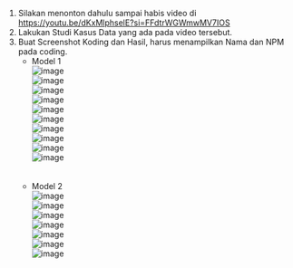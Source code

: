 1.	Silakan menonton dahulu sampai habis video di https://youtu.be/dKxMlphselE?si=FFdtrWGWmwMV7IOS
2.	Lakukan Studi Kasus Data yang ada pada video tersebut.
3.	Buat Screenshot Koding dan Hasil, harus menampilkan Nama dan NPM pada coding.
    - Model 1 <br>
      ![image](https://github.com/user-attachments/assets/880a2b2b-b389-4fde-8bbc-930c02c008ad) <br>
      ![image](https://github.com/user-attachments/assets/ece650a4-2caf-48e6-b8eb-c9c79ddd1f3a) <br>
      ![image](https://github.com/user-attachments/assets/916f483a-ddd5-41a1-b2b0-c4ad4f4b1713) <br>
      ![image](https://github.com/user-attachments/assets/bf4ea71a-9b60-4cc4-90f5-761ddaaca95f) <br>
      ![image](https://github.com/user-attachments/assets/fa97f5e0-469d-4c83-9d84-7ff590e98e9a) <br>
      ![image](https://github.com/user-attachments/assets/7b36b3a7-4d81-4b89-b9a9-d683a346592a) <br>
      ![image](https://github.com/user-attachments/assets/efced142-e2e0-41c4-8e4c-ca52d9b01baf) <br>
      ![image](https://github.com/user-attachments/assets/e4181261-0f77-4477-9a2b-e13428971c41) <br>
      ![image](https://github.com/user-attachments/assets/8b12d5aa-97ba-4f2c-aa14-58236d657a37) <br>
      ![image](https://github.com/user-attachments/assets/5fe66cb5-d88f-4890-b408-c7caeb0f0824) <br>
      <br> <br>
    - Model 2 <br>
      ![image](https://github.com/user-attachments/assets/3023441e-bf24-48b6-a784-a9f8253f4581) <br>
      ![image](https://github.com/user-attachments/assets/c8412ba9-68fb-4f81-ba31-b54044200b90) <br>
      ![image](https://github.com/user-attachments/assets/0db2722a-583f-40aa-8d0c-53a84b764692) <br>
      ![image](https://github.com/user-attachments/assets/cd503204-7f38-4999-ae45-1e64674d5eee) <br>
      ![image](https://github.com/user-attachments/assets/84b9e995-6516-49d0-b6de-a3629cee3475) <br>
      ![image](https://github.com/user-attachments/assets/d64c4f37-c846-4fa3-90d2-d006f0e0058b) <br>
      ![image](https://github.com/user-attachments/assets/46f80dff-7468-40af-88f8-a816ca6c33f8) <br>






